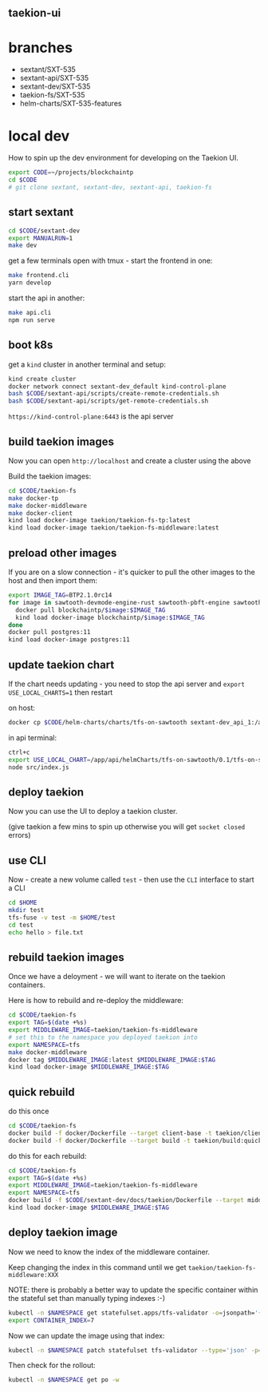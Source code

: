 ## taekion-ui

# branches

 * sextant/SXT-535
 * sextant-api/SXT-535
 * sextant-dev/SXT-535
 * taekion-fs/SXT-535
 * helm-charts/SXT-535-features

# local dev

How to spin up the dev environment for developing on the Taekion UI.

```bash
export CODE=~/projects/blockchaintp
cd $CODE
# git clone sextant, sextant-dev, sextant-api, taekion-fs
```

## start sextant

```bash
cd $CODE/sextant-dev
export MANUALRUN=1
make dev
```

get a few terminals open with tmux - start the frontend in one:

```bash
make frontend.cli
yarn develop
```

start the api in another:

```bash
make api.cli
npm run serve
```

## boot k8s

get a `kind` cluster in another terminal and setup:

```bash
kind create cluster
docker network connect sextant-dev_default kind-control-plane
bash $CODE/sextant-api/scripts/create-remote-credentials.sh
bash $CODE/sextant-api/scripts/get-remote-credentials.sh
```

`https://kind-control-plane:6443` is the api server

## build taekion images

Now you can open `http://localhost` and create a cluster using the above

Build the taekion images:

```bash
cd $CODE/taekion-fs
make docker-tp
make docker-middleware
make docker-client
kind load docker-image taekion/taekion-fs-tp:latest
kind load docker-image taekion/taekion-fs-middleware:latest
```

## preload other images

If you are on a slow connection - it's quicker to pull the other images to the host and then import them:

```bash
export IMAGE_TAG=BTP2.1.0rc14
for image in sawtooth-devmode-engine-rust sawtooth-pbft-engine sawtooth-poet-cli sawtooth-poet-engine sawtooth-poet-validator-registry-tp sawtooth-raft-engine sawtooth-block-info-tp sawtooth-identity-tp sawtooth-intkey-tp-go sawtooth-settings-tp sawtooth-shell metrics-grafana metrics-influxdb sawtooth-validator sawtooth-rest-api; do
  docker pull blockchaintp/$image:$IMAGE_TAG
  kind load docker-image blockchaintp/$image:$IMAGE_TAG
done
docker pull postgres:11
kind load docker-image postgres:11
```

## update taekion chart

If the chart needs updating - you need to stop the api server and `export USE_LOCAL_CHARTS=1` then restart

on host:

```bash
docker cp $CODE/helm-charts/charts/tfs-on-sawtooth sextant-dev_api_1:/app/api/helmCharts/tfs-on-sawtooth/0.1
```

in api terminal:

```bash
ctrl+c
export USE_LOCAL_CHART=/app/api/helmCharts/tfs-on-sawtooth/0.1/tfs-on-sawtooth
node src/index.js
```

## deploy taekion

Now you can use the UI to deploy a taekion cluster.

(give taekion a few mins to spin up otherwise you will get `socket closed` errors)

## use CLI

Now - create a new volume called `test` - then use the `CLI` interface to start a CLI

```bash
cd $HOME
mkdir test
tfs-fuse -v test -m $HOME/test
cd test
echo hello > file.txt
```

## rebuild taekion images

Once we have a deloyment - we will want to iterate on the taekion containers.

Here is how to rebuild and re-deploy the middleware:

```bash
cd $CODE/taekion-fs
export TAG=$(date +%s)
export MIDDLEWARE_IMAGE=taekion/taekion-fs-middleware
# set this to the namespace you deployed taekion into
export NAMESPACE=tfs
make docker-middleware
docker tag $MIDDLEWARE_IMAGE:latest $MIDDLEWARE_IMAGE:$TAG
kind load docker-image $MIDDLEWARE_IMAGE:$TAG
```
## quick rebuild

do this once

```bash
cd $CODE/taekion-fs
docker build -f docker/Dockerfile --target client-base -t taekion/client-base:quick .
docker build -f docker/Dockerfile --target build -t taekion/build:quick .
```

do this for each rebuild:

```bash
cd $CODE/taekion-fs
export TAG=$(date +%s)
export MIDDLEWARE_IMAGE=taekion/taekion-fs-middleware
export NAMESPACE=tfs
docker build -f $CODE/sextant-dev/docs/taekion/Dockerfile --target middleware -t $MIDDLEWARE_IMAGE:$TAG .
kind load docker-image $MIDDLEWARE_IMAGE:$TAG
```

## deploy taekion image

Now we need to know the index of the middleware container.

Keep changing the index in this command until we get `taekion/taekion-fs-middleware:XXX`

NOTE: there is probably a better way to update the specific container within the stateful set than manually typing indexes :-)

```bash
kubectl -n $NAMESPACE get statefulset.apps/tfs-validator -o=jsonpath='{.spec.template.spec.containers[7].image}'
export CONTAINER_INDEX=7
```

Now we can update the image using that index:

```bash
kubectl -n $NAMESPACE patch statefulset tfs-validator --type='json' -p='[{"op": "replace", "path": "/spec/template/spec/containers/'$CONTAINER_INDEX'/image", "value":"'"$MIDDLEWARE_IMAGE:$TAG"'"}]'
```

Then check for the rollout:

```bash
kubectl -n $NAMESPACE get po -w
```
